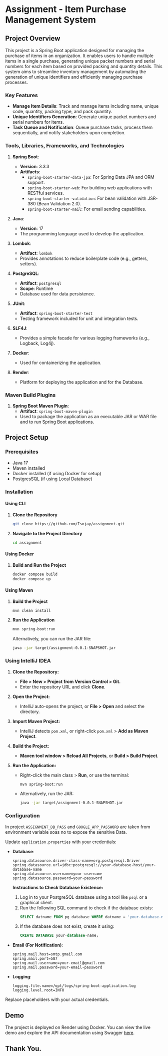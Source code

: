 # Assignment -  Item Purchase Management System

## Project Overview

This project is a Spring Boot application designed for managing the purchase of items in an organization. It enables users to handle multiple items in a single purchase, generating unique packet numbers and serial numbers for each item based on provided packing and quantity details. This system aims to streamline inventory management by automating the generation of unique identifiers and efficiently managing purchase processes.

### Key Features
- **Manage Item Details**: Track and manage items including name, unique code, quantity, packing type, and pack quantity.
- **Unique Identifiers Generation**: Generate unique packet numbers and serial numbers for items.
- **Task Queue and Notification**: Queue purchase tasks, process them sequentially, and notify stakeholders upon completion.

### Tools, Libraries, Frameworks, and Technologies

1. **Spring Boot**:
    - **Version**: 3.3.3
    - **Artifacts**:
        - `spring-boot-starter-data-jpa`: For Spring Data JPA and ORM support.
        - `spring-boot-starter-web`: For building web applications with RESTful services.
        - `spring-boot-starter-validation`: For bean validation with JSR-380 (Bean Validation 2.0).
        - `spring-boot-starter-mail`: For email sending capabilities.

2. **Java**:
    - **Version**: 17
    - The programming language used to develop the application.

3. **Lombok**:
    - **Artifact**: `lombok`
    - Provides annotations to reduce boilerplate code (e.g., getters, setters).

4. **PostgreSQL**:
    - **Artifact**: `postgresql`
    - **Scope**: Runtime
    - Database used for data persistence.

5. **JUnit**:
    - **Artifact**: `spring-boot-starter-test`
    - Testing framework included for unit and integration tests.

6. **SLF4J**:
    - Provides a simple facade for various logging frameworks (e.g., Logback, Log4j).

7. **Docker**:
    - Used for containerizing the application.

8. **Render**:
    - Platform for deploying the application and for the Database.

### Maven Build Plugins

1. **Spring Boot Maven Plugin**:
    - **Artifact**: `spring-boot-maven-plugin`
    - Used to package the application as an executable JAR or WAR file and to run Spring Boot applications.

## Project Setup

### Prerequisites

- Java 17
- Maven installed
- Docker installed (if using Docker for setup)
- PostgresSQL (if using Local Database)

### Installation

#### Using CLI

1. **Clone the Repository**

   ```bash
   git clone https://github.com/Isojay/assignment.git
   ```

2. **Navigate to the Project Directory**

   ```bash
   cd assignment
   ```

#### Using Docker

1. **Build and Run the Project**

   ```bash
   docker compose build
   docker compose up
   ```

#### Using Maven

1. **Build the Project**

   ```bash
   mvn clean install
   ```

2. **Run the Application**

   ```bash
   mvn spring-boot:run
   ```

   Alternatively, you can run the JAR file:

   ```bash
   java -jar target/assignment-0.0.1-SNAPSHOT.jar
   ```
### Using IntelliJ IDEA

1. **Clone the Repository:**
    - **File > New > Project from Version Control > Git.**
    - Enter the repository URL and click **Clone**.

2. **Open the Project:**
    - IntelliJ auto-opens the project, or **File > Open** and select the directory.

3. **Import Maven Project:**
    - IntelliJ detects `pom.xml`, or right-click `pom.xml` > **Add as Maven Project**.

4. **Build the Project:**
    - **Maven tool window > Reload All Projects**, or **Build > Build Project**.

5. **Run the Application:**
    - Right-click the main class > **Run**, or use the terminal:
      ```bash
      mvn spring-boot:run
      ```
    - Alternatively, run the JAR:
      ```bash
      java -jar target/assignment-0.0.1-SNAPSHOT.jar
      ```



### Configuration

In project `ASSIGNMENT_DB_PASS` and `GOOGLE_APP_PASSWORD` are taken from environment variable soas no to expose the sensitive Data.


Update `application.properties` with your credentials:

- **Database**:
  ```properties
  spring.datasource.driver-class-name=org.postgresql.Driver
  spring.datasource.url=jdbc:postgresql://your-database-host/your-database-name
  spring.datasource.username=your-username
  spring.datasource.password=your-password
  ```

  **Instructions to Check Database Existence:**
   1. Log in to your PostgreSQL database using a tool like `psql` or a graphical client.
   2. Run the following SQL command to check if the database exists:
      ```sql
      SELECT datname FROM pg_database WHERE datname = 'your-database-name';
      ```
   3. If the database does not exist, create it using:
      ```sql
      CREATE DATABASE your-database-name;
      ```

- **Email (For Notification)**:
  ```properties
  spring.mail.host=smtp.gmail.com
  spring.mail.port=587
  spring.mail.username=your-email@gmail.com
  spring.mail.password=your-email-password
  ```

- **Logging**:
  ```properties
  logging.file.name=/opt/logs/spring-boot-application.log
  logging.level.root=INFO
  ```

Replace placeholders with your actual credentials.

## Demo

The project is deployed on Render using Docker. You can view the live demo and explore the API documentation using Swagger [here](https://assignment-y5o7.onrender.com/swagger-ui/index.html#/).

## Thank You.

##